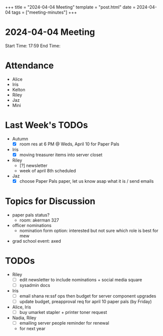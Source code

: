 +++
title = "2024-04-04 Meeting"
template = "post.html"
date = 2024-04-04
tags = ["meeting-minutes"]
+++

# 2024-04-04 Meeting

Start Time: 17:59 
End Time: 

# Attendance
- Alice
- Iris
- Kelton
- Riley
- Jaz
- Mini

# Last Week's TODOs
- Autumn
    - [X] room res at 6 PM @ Weds, April 10 for Paper Pals
- Iris
    - [X] moving treasurer items into server closet 
- Riley
    - [?] newsletter
	- week of april 8th scheduled
- Jaz
    - [X] choose Paper Pals paper, let us know asap what it is / send emails

# Topics for Discussion
- paper pals status?
    - room: akerman 327
- officer nominations
    - nomination form option: interested but not sure which role is best for mew
- grad school event: axed

# TODOs
- Riley
    - [ ] edit newsletter to include nominations + social media square
    - [ ] sysadmin docs
- Iris
    - [ ] email shana re:ssf ops then budget for server component upgrades
    - [ ] update budget, preapproval req for april 10 paper pals (by Friday) 
- Alice, Iris
    - [ ] buy umarket stapler + printer toner request
- Nadia, Riley
    - [ ] emailing server people reminder for renewal
	- for next year
